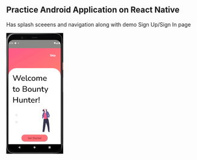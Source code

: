 ## Practice Android Application on React Native

Has splash sceeens and navigation along with demo Sign Up/Sign In page

![Alt Text](./screenshots/v1.gif) 